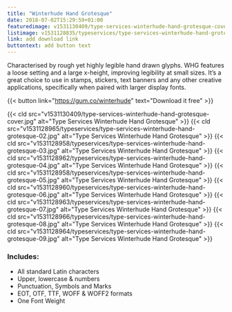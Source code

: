 ```yaml
---
title: "Winterhude Hand Grotesque"
date: 2018-07-02T15:29:59+01:00
featuredimage: v1531130409/type-services-winterhude-hand-grotesque-cover.jpg
listimage: v1531128835/typeservices/type-services-winterhude-hand-grotesque-1340x1340.jpg
link: add download link
buttontext: add button text
---
```


Characterised by rough yet highly legible hand drawn glyphs. WHG features a loose setting and a large x-height, improving legibility at small sizes. It’s  a great choice to use in stamps, stickers, text banners and any other creative applications, specifically when paired with larger display fonts.

{{< button link="https://gum.co/winterhude" text="Download it free" >}}

{{< cld src="v1531130409/type-services-winterhude-hand-grotesque-cover.jpg" alt="Type Services Winterhude Hand Grotesque" >}}
{{< cld src="v1531128965/typeservices/type-services-winterhude-hand-grotesque-02.jpg" alt="Type Services Winterhude Hand Grotesque" >}}
{{< cld src="v1531128958/typeservices/type-services-winterhude-hand-grotesque-03.jpg" alt="Type Services Winterhude Hand Grotesque" >}}
{{< cld src="v1531128962/typeservices/type-services-winterhude-hand-grotesque-04.jpg" alt="Type Services Winterhude Hand Grotesque" >}}
{{< cld src="v1531128958/typeservices/type-services-winterhude-hand-grotesque-05.jpg" alt="Type Services Winterhude Hand Grotesque" >}}
{{< cld src="v1531128960/typeservices/type-services-winterhude-hand-grotesque-06.jpg" alt="Type Services Winterhude Hand Grotesque" >}}
{{< cld src="v1531128963/typeservices/type-services-winterhude-hand-grotesque-07.jpg" alt="Type Services Winterhude Hand Grotesque" >}}
{{< cld src="v1531128966/typeservices/type-services-winterhude-hand-grotesque-08.jpg" alt="Type Services Winterhude Hand Grotesque" >}}
{{< cld src="v1531128964/typeservices/type-services-winterhude-hand-grotesque-09.jpg" alt="Type Services Winterhude Hand Grotesque" >}}

### Includes:

- All standard Latin characters
- Upper, lowercase & numbers
- Punctuation, Symbols and Marks
- EOT, OTF, TTF, WOFF & WOFF2 formats
- One Font Weight

